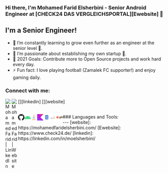 ### Hi there, I'm Mohamed Farid Elsherbini - Senior Android Engineer at [CHECK24 DAS VERGLEICHSPORTAL][Ewebsite] 👋

## I'm a Senior Engineer!
- 🌱 I’m constantly learning to grow even further as an engineer at the senior level 🤣.
- 👫 I’m passionate about establishing my own startup 💪.
- 🥅 2021 Goals: Contribute more to Open Source projects and work hard every day.
- ⚡ Fun fact: I love playing football (Zamalek FC supporter!) and enjoy gaming daily.

### Connect with me:
[<img align="left" alt="Mohamed Farid | LinkedIn" width="20px" src="https://cdn.jsdelivr.net/npm/simple-icons@v3/icons/linkedin.svg" />][linkedin]
[<img align="left" alt="Mohamed Farid | Website" width="20px" src="https://cdn.jsdelivr.net/npm/simple-icons@v3/icons/googlechrome.svg" />][website]

<br>
### Languages and Tools:
<img align="left" alt="GitHub" width="20px" src="https://raw.githubusercontent.com/github/explore/78df643247d429f6cc873026c0622819ad797942/topics/github/github.png" />
<img align="left" alt="Android" width="20px" src="https://raw.githubusercontent.com/github/explore/80688e429a7d4ef2fca1e82350fe8e3517d3494d/topics/android/android.png" />
<img align="left" alt="Java" width="20px" src="https://raw.githubusercontent.com/github/explore/80688e429a7d4ef2fca1e82350fe8e3517d3494d/topics/java/java.png" />
<img align="left" alt="Kotlin" width="20px" src="https://raw.githubusercontent.com/github/explore/80688e429a7d4ef2fca1e82350fe8e3517d3494d/topics/kotlin/kotlin.png" />
<img align="left" alt="SQL" width="20px" src="https://raw.githubusercontent.com/github/explore/80688e429a7d4ef2fca1e82350fe8e3517d3494d/topics/sql/sql.png" />
<img align="left" alt="MySQL" width="20px" src="https://raw.githubusercontent.com/github/explore/80688e429a7d4ef2fca1e82350fe8e3517d3494d/topics/mysql/mysql.png" />
<img align="left" alt="Git" width="20px" src="https://raw.githubusercontent.com/github/explore/80688e429a7d4ef2fca1e82350fe8e3517d3494d/topics/git/git.png" />

<br>
---
[website]: https://mohamedfaridelsherbini.com/
[Ewebsite]: https://www.check24.de/
[linkedin]: https://linkedin.com/in/moelsherbini/
